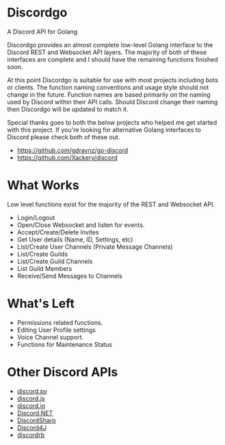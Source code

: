 # Discordgo

A Discord API for Golang

Discordgo provides an almost complete low-level Golang interface to the Discord
REST and Websocket API layers.  The majority of both of these interfaces are
complete and I should have the remaining functions finished soon.

At this point Discordgo is suitable for use with most projects including bots 
or clients.  The function naming conventions and usage style should not change 
in the future.  Function names are based primarily on the naming used by Discord 
within their API calls.  Should Discord change their naming then Discordgo will 
be updated to match it.

Special thanks goes to both the below projects who helped me get started with
this project.  If you're looking for alternative Golang interfaces to Discord
please check both of these out.

* https://github.com/gdraynz/go-discord
* https://github.com/Xackery/discord

# What Works

Low level functions exist for the majority of the REST and Websocket API.

* Login/Logout
* Open/Close Websocket and listen for events.
* Accept/Create/Delete Invites
* Get User details (Name, ID, Settings, etc)
* List/Create User Channels (Private Message Channels)
* List/Create Guilds
* List/Create Guild Channels
* List Guild Members
* Receive/Send Messages to Channels

# What's Left

* Permissions related functions.
* Editing User Profile settings
* Voice Channel support.
* Functions for Maintenance Status

# Other Discord APIs

- [discord.py](https://github.com/Rapptz/discord.py)
- [discord.js](https://github.com/discord-js/discord.js)
- [discord.io](https://github.com/izy521/discord.io)
- [Discord.NET](https://github.com/RogueException/Discord.Net)
- [DiscordSharp](https://github.com/Luigifan/DiscordSharp)
- [Discord4J](https://github.com/knobody/Discord4J)
- [discordrb](https://github.com/meew0/discordrb)
